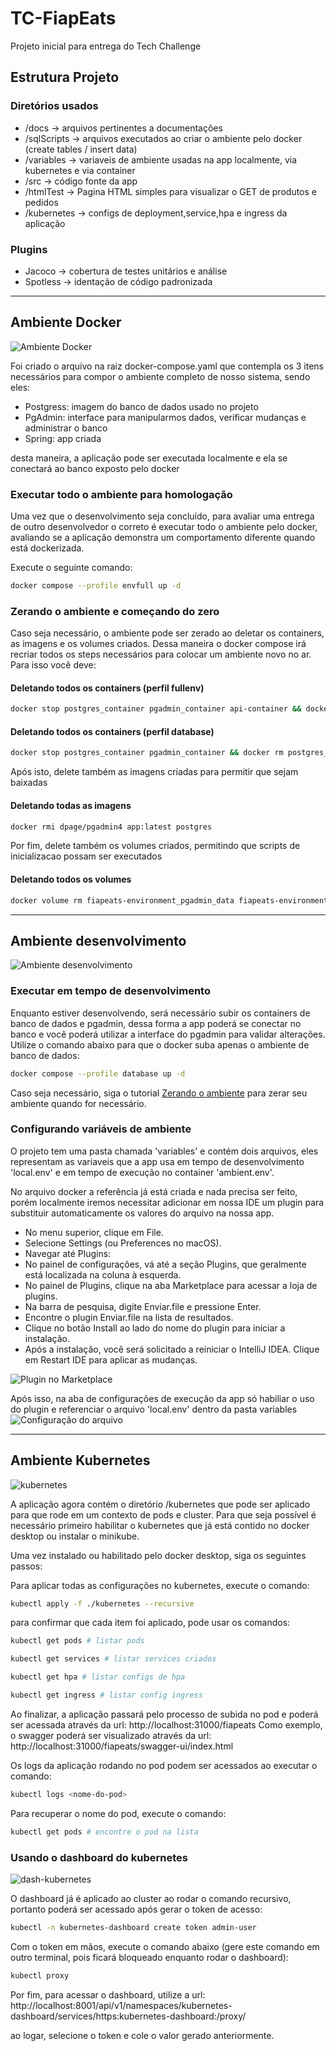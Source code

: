 # TC-FiapEats
Projeto inicial para entrega do Tech Challenge

## Estrutura Projeto

### Diretórios usados
- /docs -> arquivos pertinentes a documentações
- /sqlScripts -> arquivos executados ao criar o ambiente pelo docker (create tables / insert data)
- /variables -> variaveis de ambiente usadas na app localmente, via kubernetes e via container
- /src -> código fonte da app
- /htmlTest -> Pagina HTML simples para visualizar o GET de produtos e pedidos
- /kubernetes -> configs de deployment,service,hpa e ingress da aplicação

### Plugins
- Jacoco -> cobertura de testes unitários e análise
- Spotless -> identação de código padronizada


---
## Ambiente Docker
![Ambiente Docker](docs/docker_logo.png)

Foi criado o arquivo na raiz docker-compose.yaml que contempla os 3 itens necessários para compor o ambiente completo de nosso sistema, sendo eles:
- Postgress: imagem do banco de dados usado no projeto
- PgAdmin: interface para manipularmos dados, verificar mudanças e administrar o banco
- Spring: app criada

desta maneira, a aplicação pode ser executada localmente e ela se conectará ao banco exposto pelo docker

### Executar todo o ambiente para homologação

Uma vez que o desenvolvimento seja concluído, para avaliar uma entrega de outro desenvolvedor o correto é executar todo o ambiente pelo docker, avaliando se a aplicação demonstra um comportamento diferente quando está dockerizada. 

Execute o seguinte comando:
```bash
docker compose --profile envfull up -d
```

### Zerando o ambiente e começando do zero

Caso seja necessário, o ambiente pode ser zerado ao deletar os containers, as imagens e os volumes criados. Dessa maneira o docker compose irá recriar todos os steps necessários para colocar um ambiente novo no ar. Para isso você deve:

#### Deletando todos os containers (perfil fullenv)
```bash
docker stop postgres_container pgadmin_container api-container && docker rm postgres_container pgadmin_container api-container
```

#### Deletando todos os containers (perfil database)
```bash
docker stop postgres_container pgadmin_container && docker rm postgres_container pgadmin_container
```

Após isto, delete também as imagens criadas para permitir que sejam baixadas

#### Deletando todas as imagens
```bash
docker rmi dpage/pgadmin4 app:latest postgres
```

Por fim, delete também os volumes criados, permitindo que scripts de inicializacao possam ser executados

#### Deletando todos os volumes
```bash
docker volume rm fiapeats-environment_pgadmin_data fiapeats-environment_postgres_data
```
---

## Ambiente desenvolvimento
![Ambiente desenvolvimento](docs/localhost.png)

### Executar em tempo de desenvolvimento

Enquanto estiver desenvolvendo, será necessário subir os containers de banco de dados e pgadmin, dessa forma a app poderá se conectar no banco e você poderá utilizar a interface do pgadmin para validar alterações. Utilize o comando abaixo para que o docker suba apenas o ambiente de banco de dados:

```bash
docker compose --profile database up -d
```

Caso seja necessário, siga o tutorial [Zerando o ambiente](#Zerando-o-ambiente-e-começando-do-zero) para zerar seu ambiente quando for necessário.

### Configurando variáveis de ambiente

O projeto tem uma pasta chamada 'variables' e contém dois arquivos, eles representam as variaveis que a app usa em tempo de desenvolvimento 'local.env' e em tempo de execução no container 'ambient.env'.

No arquivo docker a referência já está criada e nada precisa ser feito, porém localmente iremos necessitar adicionar em nossa IDE um plugin para substituir automaticamente os valores do arquivo na nossa app.

- No menu superior, clique em File.
- Selecione Settings (ou Preferences no macOS).
- Navegar até Plugins:
- No painel de configurações, vá até a seção Plugins, que geralmente está localizada na coluna à esquerda.
- No painel de Plugins, clique na aba Marketplace para acessar a loja de plugins.
- Na barra de pesquisa, digite Enviar.file e pressione Enter.
- Encontre o plugin Enviar.file na lista de resultados.
- Clique no botão Install ao lado do nome do plugin para iniciar a instalação.
- Após a instalação, você será solicitado a reiniciar o IntelliJ IDEA. Clique em Restart IDE para aplicar as mudanças.

![Plugin no Marketplace](docs/plugin.png)

Após isso, na aba de configurações de execução da app só habiliar o uso do plugin e referenciar o arquivo 'local.env' dentro da pasta variables
![Configuração do arquivo](docs/configure.png)

---
## Ambiente Kubernetes
![kubernetes](docs/kubernetes.png)

A aplicação agora contém o diretório /kubernetes que pode ser aplicado para que rode em um contexto de pods e cluster.
Para que seja possível é necessário primeiro habilitar o kubernetes que já está contido no docker desktop ou instalar o minikube.

Uma vez instalado ou habilitado pelo docker desktop, siga os seguintes passos:

Para aplicar todas as configurações no kubernetes, execute o comando:
```bash
kubectl apply -f ./kubernetes --recursive
```

para confirmar que cada item foi aplicado, pode usar os comandos:
```bash
kubectl get pods # listar pods
```
```bash
kubectl get services # listar services criados
```
```bash
kubectl get hpa # listar configs de hpa
```
```bash
kubectl get ingress # listar config ingress
```
Ao finalizar, a aplicação passará pelo processo de subida no pod e poderá ser acessada através da url:
http://localhost:31000/fiapeats
Como exemplo, o swagger poderá ser visualizado através da url: http://localhost:31000/fiapeats/swagger-ui/index.html

Os logs da aplicação rodando no pod podem ser acessados ao executar o comando:
```bash
kubectl logs <nome-do-pod>
```

Para recuperar o nome do pod, execute o comando:
```bash
kubectl get pods # encontre o pod na lista
```

### Usando o dashboard do kubernetes
![dash-kubernetes](docs/kube-dashboard.png)


O dashboard já é aplicado ao cluster ao rodar o comando recursivo, portanto poderá ser acessado após gerar o token de acesso:
```bash
kubectl -n kubernetes-dashboard create token admin-user
```

Com o token em mãos, execute o comando abaixo (gere este comando em outro terminal, pois ficará bloqueado enquanto rodar o dashboard):
```bash
kubectl proxy
```

Por fim, para acessar o dashboard, utilize a url:
http://localhost:8001/api/v1/namespaces/kubernetes-dashboard/services/https:kubernetes-dashboard:/proxy/

ao logar, selecione o token e cole o valor gerado anteriormente.
